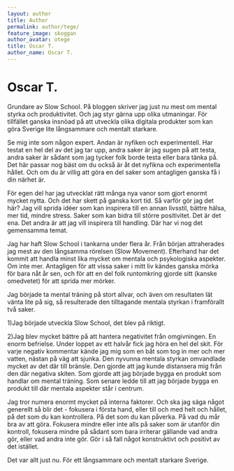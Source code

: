 ```yaml
---
layout: author
title: Author
permalink: author/tege/
feature_image: skoggan
author_avatar: otege
title: Oscar T.
author_name: Oscar T.
---
```


# Oscar T.

Grundare av Slow School. På bloggen skriver jag just nu mest om mental styrka och produktivitet. Och jag styr gärna upp olika utmaningar. 
För tillfället ganska insnöad på att utveckla olika digitala produkter som kan göra Sverige lite långsammare och mentalt starkare. 

Se mig inte som någon expert. Andan är nyfiken och experimentell. Har testat en hel del av det jag tar upp, andra saker är jag sugen på att testa, andra saker är sådant som jag tycker folk borde testa eller bara tänka på. Det här passar nog bäst om du också är åt det nyfikna och experimentella hållet. Och om du är villig att göra en del saker som antagligen ganska få i din närhet är.

För egen del har jag utvecklat rätt många nya vanor som gjort enormt mycket nytta. Och det har skett på ganska kort tid. Så varför gör jag det här? Jag vill sprida idéer som kan inspirera till en annan livsstil, bättre hälsa, mer tid, mindre stress. Saker som kan bidra till större positivitet. Det är det ena. Det andra är att jag vill inspirera till handling. Där har vi nog det gemensamma temat. 

Jag har haft Slow School i tankarna under flera år. Från början attraherades jag mest av den långsamma rörelsen (Slow Movement). Efterhand har det kommit att handla minst lika mycket om mentala och psykologiska aspekter. Om inte mer. Antagligen för att vissa saker i mitt liv kändes ganska mörka för bara nåt år sen, och för att en del folk runtomkring gjorde sitt (kanske omedvetet) för att sprida mer mörker. 

Jag började ta mental träning på stort allvar, och även om resultaten lät vänta lite på sig, så resulterade den tilltagande mentala styrkan i framförallt två saker. 

1)Jag började utveckla Slow School, det blev på riktigt.  

2)Jag blev mycket bättre på att hantera negativitet från omgivningen. En enorm befrielse. Under loppet av ett halvår fick jag höra en hel del skit. För varje negativ kommentar kände jag mig som en båt som tog in mer och mer vatten, nästan på väg att sjunka. Den nyvunna mentala styrkan omvandlade mycket av det där till bränsle. Den gjorde att jag kunde distansera mig från den där negativa skiten. Som gjorde att jag började bygga en produkt som handlar om mental träning. Som senare ledde till att jag började bygga en produkt till där mentala aspekter står i centrum. 

Jag tror numera enormt mycket på interna faktorer. Och ska jag säga något generellt så blir det - fokusera i första hand, eller till och med helt och hållet, på det som du kan kontrollera. På det som du kan påverka. På vad du mår bra av att göra. Fokusera mindre eller inte alls på saker som är utanför din kontroll, fokusera mindre på sådant som bara irriterar gällande vad andra gör, eller vad andra inte gör. Gör i så fall något konstruktivt och positivt av det istället.

Det var allt just nu. För ett långsammare och mentalt starkare Sverige.

